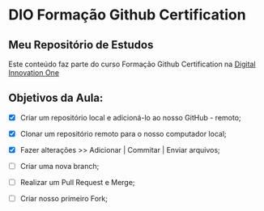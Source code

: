 # DIO Formação Github Certification
## Meu Repositório de Estudos

Este conteúdo faz parte do curso Formação Github Certification na [Digital Innovation One](https://www.dio.me/sign-up?ref=615HKOBZ22)

## Objetivos da Aula:

- [x] Criar um repositório local e adicioná-lo ao nosso GitHub - remoto;

- [x] Clonar um repositório remoto para o nosso computador local;

- [x] Fazer alterações >> Adicionar | Commitar | Enviar arquivos;

- [ ] Criar uma nova branch;

- [ ] Realizar um Pull Request e Merge;

- [ ] Criar nosso primeiro Fork;